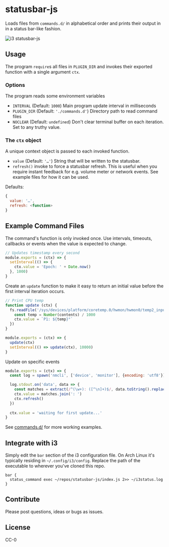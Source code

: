 # statusbar-js

Loads files from `commands.d/` in alphabetical order and prints their output in in a status bar-like fashion.

![i3 statusbar-js](https://s.42.fm/img/2017-05-19-001853.png)

## Usage

The program `require`s all files in `PLUGIN_DIR` and invokes their exported function with a single argument `ctx`.

### Options

The program reads some environment variables

- `INTERVAL` (Default: `1000`) Main program update interval in milliseconds
- `PLUGIN_DIR` (Default: `'./commands.d'`) Directory path to read command files
- `NOCLEAR` (Default: `undefined`) Don't clear terminal buffer on each iteration. Set to any truthy value.

### The `ctx` object

A unique context object is passed to each invoked function.

- `value` (Default: `'…'`) String that will be written to the statusbar.
- `refresh()` invoke to force a statusbar refresh. This is useful when you require instant feedback for e.g. volume meter or network events. See example files for how it can be used.

Defaults:
```javascript
{
  value: '…',
  refresh: <function>
}
```

## Example Command Files

The command's function is only invoked once. Use intervals, timeouts, callbacks or events when the value is expected to change.

```javascript
// Updates timestamp every second
module.exports = (ctx) => {
  setInterval(() => {
    ctx.value = 'Epoch: ' + Date.now()
  }, 1000)
}
```

Create an `update` function to make it easy to return an initial value before the first interval iteration occurs.

```javascript
// Print CPU temp
function update (ctx) {
  fs.readFile('/sys/devices/platform/coretemp.0/hwmon/hwmon0/temp2_input', (err, contents) => {
    const temp = Number(contents) / 1000
    ctx.value = `P1: ${temp}°`
  })
}

module.exports = (ctx) => {
  update(ctx)
  setInterval(() => update(ctx), 10000)
}
```

Update on specific events

```javascript
module.exports = (ctx) => {
  const log = spawn('nmcli', ['device', 'monitor'], {encoding: 'utf8'})

  log.stdout.on('data', data => {
    const matches = extract(/^(\w+): ([^\n]+)$/, data.toString().replace(/\n+/g, ''))
    ctx.value = matches.join(': ')
    ctx.refresh()
  })
  
  ctx.value = 'waiting for first update...'
}
```

See [commands.d/](https://github.com/stigok/statusbar-js/tree/develop/commands.d) for more working examples.

## Integrate with i3

Simply edit the `bar` section of the i3 configuration file. On Arch Linux it's typically residing in `~/.config/i3/config`.
Replace the path of the executable to wherever you've cloned this repo.

```
bar {
  status_command exec ~/repos/statusbar-js/index.js 2>> ~/i3status.log
}
```

## Contribute

Please post questions, ideas or bugs as issues. 

## License

CC-0

